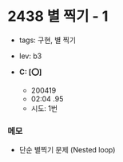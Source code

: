 # 2438 별 찍기 - 1
 - tags: 구현, 별 찍기
 - lev: b3

- **C: [:o:]**
  - 200419
  - 02:04 .95
  - 시도: 1번

### 메모
 - 단순 별찍기 문제 (Nested loop)

